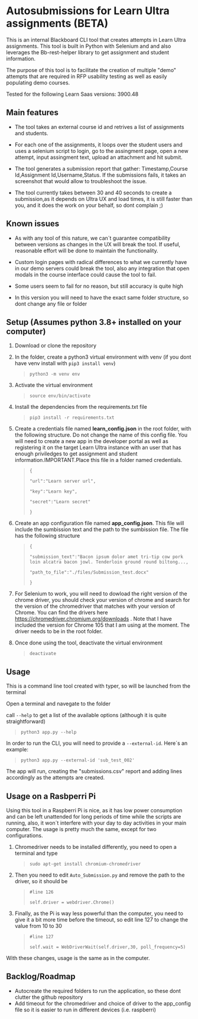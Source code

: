 # Autosubmissions for Learn Ultra assignments (BETA)

This is an internal Blackboard CLI tool that creates attempts in Learn Ultra assignments. This tool is built in Python with Selenium and and also leverages the Bb-rest-helper library to get assignment and student information.

The purpose of this tool is to facilitate the creation of multiple "demo" attempts that are required in RFP usability testing as well as easily populating demo courses.

Tested for the following Learn Saas versions: 3900.48

## Main features

- The tool takes an external course id and retrives a list of assignments and students.

- For each one of the assignments, it loops over the student users and uses a selenium script to login, go to the assingment page, open a new attempt, input assingment text, upload an attachment and hit submit.

- The tool generates a submission report that gather: Timestamp,Course Id,Assignment Id,Username,Status. If the submissions fails, it takes an screenshot that would allow to troubleshoot the issue.

- The tool currently takes between 30 and 40 seconds to create a submission,as it depends on Ultra UX and load times, it is still faster than you, and it does the work on your behalf, so dont complain ;)

## Known issues

- As with any tool of this nature, we can´t guarantee compatibility between versions as changes in the UX will break the tool. If useful, reasonable effort will be done to maintain the functionality.

- Custom login pages with radical differences to what we currently have in our demo servers could break the tool, also any integration that open modals in the course interface could cause the tool to fail.

- Some users seem to fail for no reason, but still accuracy is quite high

- In this version you will need to have the exact same folder structure, so dont change any file or folder

## Setup (Assumes python 3.8+ installed on your computer)

1. Download or clone the repository
2. In the folder, create a python3 virtual environment with venv (if you dont have venv install with `pip3 install venv`)

    >`python3 -m venv env`

3. Activate the virtual environment

    >`source env/bin/activate`

4. Install the dependencies from the requirements.txt file

    >`pip3 install -r requirements.txt`

5. Create a credentials file named **learn_config.json** in the root folder, with the following structure. Do not change the name of this config file. You will need to create a new app in the developer portal as well as registering it on the target Learn Ultra instance with an user that has enough priviledges to get assignment and student information.IMPORTANT.Place this file in a folder named credentials.

    >`{`
    >
    >`"url":"Learn server url",`
    >
    >`"key":"Learn key",`
    >
    >`"secret":"Learn secret"`
    >
    >`}`

6. Create an app configuration file named **app_config.json**. This file will include the sumbission text and the path to the sumbission file. The file has the following structure

    >`{`
    >
    > `"submission_text":"Bacon ipsum dolor amet tri-tip cow pork loin alcatra bacon jowl. Tenderloin ground round biltong...,`
    >
    > `"path_to_file":"./files/Submission_test.docx"`
    >
    >`}`

7. For Selenium to work, you will need to dowload the right version of the chrome driver, you should check your version of chrome and search for the version of the chromedriver that matches with your version of Chrome. You can find the drivers here https://chromedriver.chromium.org/downloads . Note that I have included the version for Chrome 105 that I am using at the moment. The driver needs to be in the root folder.

8. Once done using the tool, deactivate the virtual environment

    >`deactivate`

## Usage

This is a command line tool created with typer, so will be launched from the terminal

Open a terminal and navegate to the folder

call `--help` to get a list of the available options (although it is quite straightforward)

>`python3 app.py --help`

In order to run the CLI, you will need to provide a `--external-id`. Here´s an example:

>`python3 app.py --external-id 'sub_test_002'`

The app will run, creating the "submissions.csv" report and adding lines accordingly as the attempts are created.

## Usage on a Rasbperri Pi

Using this tool in a Raspberri Pi is nice, as it has low power consumption and can be left unattended for long periods of time while the scripts are running, also, it won´t interfere with your day to day activities in your main computer. The usage is pretty much the same, except for two configurations.

1. Chromedriver needs to be installed differently, you need to open a terminal and type

    >`sudo apt-get install chromium-chromedriver`

2. Then you need to edit `Auto_Submission.py` and remove the path to the driver, so it should be

    > `#line 126`
    >
    >`self.driver = webdriver.Chrome()`

3. Finally, as the Pi is way less powerful than the computer, you need to give it a bit more time before the timeout, so edit line 127 to change the value from 10 to 30

    > `#line 127`
    >
    >`self.wait = WebDriverWait(self.driver,30, poll_frequency=5)`

With these changes, usage is the same as in the computer.

## Backlog/Roadmap

- Autocreate the required folders to run the application, so these dont clutter the github repository
- Add timeout for the chromedriver and choice of driver to the app_config file so it is easier to run in different devices (i.e. raspberri)
